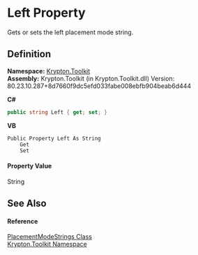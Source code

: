# Left Property


Gets or sets the left placement mode string.



## Definition
**Namespace:** <a href="79d2eac2-21f4-54ff-7552-b20c33c30600.md">Krypton.Toolkit</a>  
**Assembly:** Krypton.Toolkit (in Krypton.Toolkit.dll) Version: 80.23.10.287+8d7660f9dc5efd033fabe008ebfb904beab6d444

**C#**
``` C#
public string Left { get; set; }
```
**VB**
``` VB
Public Property Left As String
	Get
	Set
```



#### Property Value
String

## See Also


#### Reference
<a href="91171f3f-c342-df54-9590-08d5d1d3083a.md">PlacementModeStrings Class</a>  
<a href="79d2eac2-21f4-54ff-7552-b20c33c30600.md">Krypton.Toolkit Namespace</a>  
